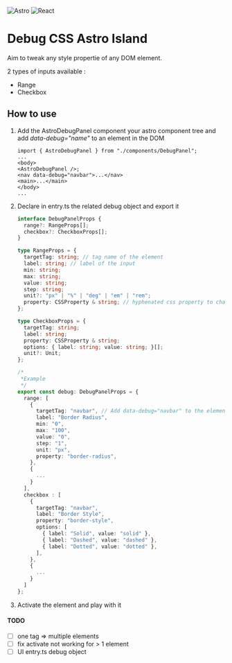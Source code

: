 ![Astro](https://img.shields.io/badge/astro-%232C2052.svg?style=for-the-badge&logo=astro&logoColor=white)
![React](https://img.shields.io/badge/react-%2320232a.svg?style=for-the-badge&logo=react&logoColor=%2361DAFB)

# Debug CSS Astro Island

<p>Aim to tweak any style propertie of any DOM element.</p>
<p>2 types of inputs available : </p>
<ul>
  <li>Range</li>
  <li>Checkbox</li>
</ul>

## How to use

<ol>

<li>Add the AstroDebugPanel component your astro component tree and add <i>data-debug="name"</i> to an element in the DOM

```tsx
import { AstroDebugPanel } from "./components/DebugPanel";
...
<body>
<AstroDebugPanel />;
<nav data-debug="navbar">...</nav>
<main>...</main>
</body>
...
```

</li>
<li>Declare in entry.ts the related debug object and export it</li>

```typescript
interface DebugPanelProps {
  range?: RangeProps[];
  checkbox?: CheckboxProps[];
}

type RangeProps = {
  targetTag: string; // tag name of the element
  label: string; // label of the input
  min: string;
  max: string;
  value: string;
  step: string;
  unit?: "px" | "%" | "deg" | "em" | "rem";
  property: CSSProperty & string; // hyphenated css property to change (border-radius...)
};

type CheckboxProps = {
  targetTag: string;
  label: string;
  property: CSSProperty & string;
  options: { label: string; value: string; }[];
  unit?: Unit;
};

/*
 *Example
 */
export const debug: DebugPanelProps = {
  range: [
    {
      targetTag: "navbar", // Add data-debug="navbar" to the element targeted
      label: "Border Radius",
      min: "0",
      max: "100",
      value: "0",
      step: "1",
      unit: "px",
      property: "border-radius",
    },
    {
      ...
    }
  ],
  checkbox : [
    {
      targetTag: "navbar",
      label: "Border Style",
      property: "border-style",
      options: [
        { label: "Solid", value: "solid" },
        { label: "Dashed", value: "dashed" },
        { label: "Dotted", value: "dotted" },
      ],
    },
    {
      ...
    }
  ]
};

```

<li>Activate the element and play with it</li>

</ol>

#### TODO

- [ ] one tag => multiple elements
- [ ] fix activate not working for > 1 element
- [ ] UI entry.ts debug object
